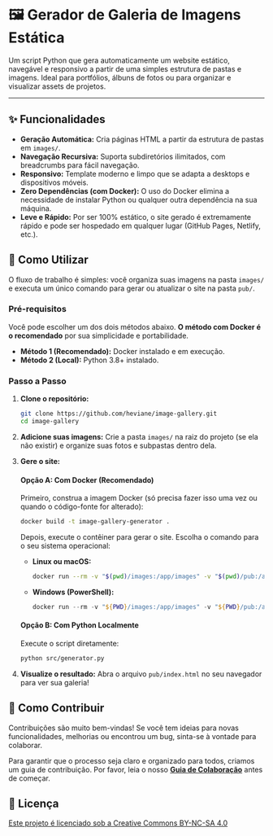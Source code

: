 # 🖼️ Gerador de Galeria de Imagens Estática

Um script Python que gera automaticamente um website estático, navegável e responsivo a partir de uma simples estrutura de pastas e imagens. Ideal para portfólios, álbuns de fotos ou para organizar e visualizar assets de projetos.

---

## ✨ Funcionalidades

* **Geração Automática:** Cria páginas HTML a partir da estrutura de pastas em `images/`.
* **Navegação Recursiva:** Suporta subdiretórios ilimitados, com breadcrumbs para fácil navegação.
* **Responsivo:** Template moderno e limpo que se adapta a desktops e dispositivos móveis.
* **Zero Dependências (com Docker):** O uso do Docker elimina a necessidade de instalar Python ou qualquer outra dependência na sua máquina.
* **Leve e Rápido:** Por ser 100% estático, o site gerado é extremamente rápido e pode ser hospedado em qualquer lugar (GitHub Pages, Netlify, etc.).

## 🚀 Como Utilizar

O fluxo de trabalho é simples: você organiza suas imagens na pasta `images/` e executa um único comando para gerar ou atualizar o site na pasta `pub/`.

### Pré-requisitos

Você pode escolher um dos dois métodos abaixo. **O método com Docker é o recomendado** por sua simplicidade e portabilidade.

* **Método 1 (Recomendado):** Docker instalado e em execução.
* **Método 2 (Local):** Python 3.8+ instalado.

### Passo a Passo

1. **Clone o repositório:**

    ```bash
    git clone https://github.com/heviane/image-gallery.git
    cd image-gallery
    ```

2. **Adicione suas imagens:** Crie a pasta `images/` na raiz do projeto (se ela não existir) e organize suas fotos e subpastas dentro dela.

3. **Gere o site:**

   #### Opção A: Com Docker (Recomendado)

    Primeiro, construa a imagem Docker (só precisa fazer isso uma vez ou quando o código-fonte for alterado):

    ```bash
    docker build -t image-gallery-generator .
    ```

    Depois, execute o contêiner para gerar o site. Escolha o comando para o seu sistema operacional:

    * **Linux ou macOS:**

        ```bash
        docker run --rm -v "$(pwd)/images:/app/images" -v "$(pwd)/pub:/app/pub" image-gallery-generator
        ```

    * **Windows (PowerShell):**

        ```powershell
        docker run --rm -v "${PWD}/images:/app/images" -v "${PWD}/pub:/app/pub" image-gallery-generator
        ```

   #### Opção B: Com Python Localmente

    Execute o script diretamente:

    ```bash
    python src/generator.py
    ```

4. **Visualize o resultado:** Abra o arquivo `pub/index.html` no seu navegador para ver sua galeria!

## 🤝 Como Contribuir

Contribuições são muito bem-vindas! Se você tem ideias para novas funcionalidades, melhorias ou encontrou um bug, sinta-se à vontade para colaborar.

Para garantir que o processo seja claro e organizado para todos, criamos um guia de contribuição. Por favor, leia o nosso **[Guia de Colaboração](CONTRIBUTING.md)** antes de começar.

## 📜 Licença

[Este projeto é licenciado sob a Creative Commons BY-NC-SA 4.0](./LICENSE.md)

